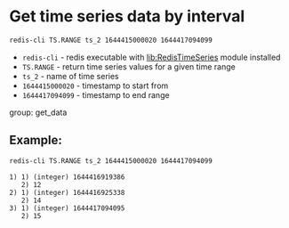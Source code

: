 # Get time series data by interval

```bash
redis-cli TS.RANGE ts_2 1644415000020 1644417094099
```

- `redis-cli` - redis executable with [lib:RedisTimeSeries](https://onelinerhub.com/redis-timeseries/how-to-install-redis-time-series) module installed
- `TS.RANGE` - return time series values for a given time range
- `ts_2` - name of time series
- `1644415000020` - timestamp to start from
- `1644417094099` - timestamp to end range

group: get_data

## Example: 
```bash
redis-cli TS.RANGE ts_2 1644415000020 1644417094099
```
```
1) 1) (integer) 1644416919386
   2) 12
2) 1) (integer) 1644416925338
   2) 14
3) 1) (integer) 1644417094095
   2) 15
```

